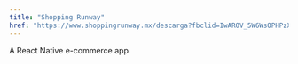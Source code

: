 ```yaml
---
title: "Shopping Runway"
href: "https://www.shoppingrunway.mx/descarga?fbclid=IwAR0V_5W6WsOPHPzXtjCAljC3QZFOnH0Ye09Nj8hRNKwIyQ-UmSK02o6c0UE"
---
```


A React Native e-commerce app
